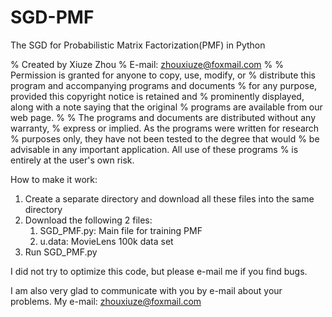 # SGD-PMF
The SGD for Probabilistic Matrix Factorization(PMF) in Python

% Created by Xiuze Zhou 
% E-mail: zhouxiuze@foxmail.com
%
% Permission is granted for anyone to copy, use, modify, or 
% distribute this program and accompanying programs and documents 
% for any purpose, provided this copyright notice is retained and 
% prominently displayed, along with a note saying that the original 
% programs are available from our web page.
%
% The programs and documents are distributed without any warranty, 
% express or implied. As the programs were written for research 
% purposes only, they have not been tested to the degree that would 
% be advisable in any important application. All use of these programs
% is entirely at the user's own risk.

How to make it work:

   1. Create a separate directory and download all these files into the same directory
   2. Download the following 2 files: 
       1) SGD_PMF.py: Main file for training PMF
       2) u.data: MovieLens 100k data set
   3. Run SGD_PMF.py

I did not try to optimize this code, but please e-mail me if you find bugs.

I am also very glad to communicate with you by e-mail about your problems.
My e-mail: zhouxiuze@foxmail.com
